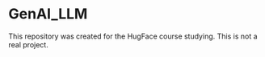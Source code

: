 # GenAI_LLM
This repository was created for the HugFace course studying. 
This is not a real project.